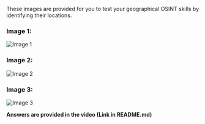 These images are provided for you to test your geographical OSINT skills by identifying their locations.

### Image 1:
![Image 1](https://github.com/user-attachments/assets/d14cbe33-171f-4314-8637-c73d07d9afc5)

### Image 2:
![Image 2](https://github.com/user-attachments/assets/3c9ce0b7-9771-4259-869e-9767e263e9ae)

### Image 3:
![Image 3](https://github.com/user-attachments/assets/83766509-d830-4677-aed7-af01de406fe9)

**Answers are provided in the video (Link in README.md)**
